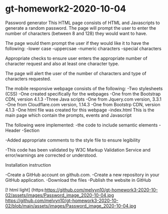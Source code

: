 # gt-homework2-2020-10-04

Password generator
This HTML page consists of HTML and Javascripts to generate a random password. The page will prompt the user to enter the number of characters (between 8 and 128) they would want to have.

The page would them prompt the user if they would like it to have the following:
-lower case
-uppercsae
-numeric characters
-special characters

Appropriate checks to ensure user enters the appropriate number of character request and also at least one character type.

The page will alert the user of the number of characters and type of characters requested.


The mobile responsive webpage consists of the following:
	-Two stylesheets (CSS)
		-One created specifically for the webpages
		-One from the Bootstrap CDN, version 4.1.3
	-Three Java scripts
		-One from Jquery.com version, 3.3.1
		-One from Cloudflare.com version, 1.14.3
		-One from Bootstrp CDN, version 4.1.3
	-One html file was created for this webpage
		-index.html
			This is the main page which contain the prompts, events and Javascript

The following were implemented:
-the code to include semantic elements
	-Header
	-Section
	
-Added appropriate comments to the style file to ensure legibility

-This code has been validated by W3C Markup Validation Service and error/warnings are corrected or understood.

Installation instruction

-Create a GitHub account on github.com.
-Create a new repository in your GitHub application. 
-Download the files
-Publish the website in GitHub

[! html light] (https:https://github.com/melvyn10/gt-homework3-2020-10-02/assets/images/Password_image_2020-10-04.jpg
https://github.com/melvyn10/gt-homework3-2020-10-02/blob/main/assets/images/Password_image_2020-10-04.jpg
